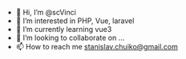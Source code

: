 - 👋 Hi, I’m @scVinci
- 👀 I’m interested in PHP, Vue, laravel
- 🌱 I’m currently learning vue3
- 💞️ I’m looking to collaborate on ...
- 📫 How to reach me stanislav.chuiko@gmail.com

<!---
scVinci/scVinci is a ✨ special ✨ repository because its `README.md` (this file) appears on your GitHub profile.
You can click the Preview link to take a look at your changes.
--->
